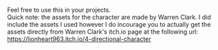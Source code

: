 Feel free to use this in your projects.
<br>
Quick note: the assets for the character are made by Warren Clark. I did include the assets I used however I do incourage you to actually get the assets directly from Warren Clark's itch.io page at the following url: https://lionheart963.itch.io/4-directional-character
